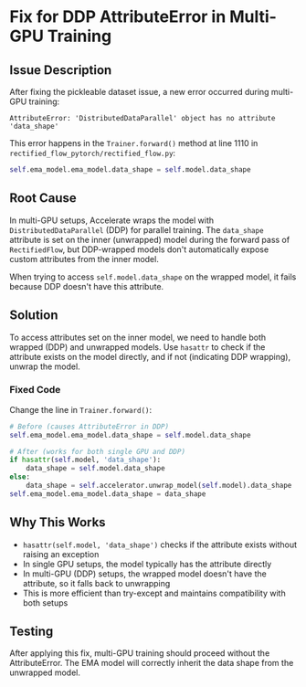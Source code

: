 # Fix for DDP AttributeError in Multi-GPU Training

## Issue Description

After fixing the pickleable dataset issue, a new error occurred during multi-GPU training:

```
AttributeError: 'DistributedDataParallel' object has no attribute 'data_shape'
```

This error happens in the `Trainer.forward()` method at line 1110 in `rectified_flow_pytorch/rectified_flow.py`:

```python
self.ema_model.ema_model.data_shape = self.model.data_shape
```

## Root Cause

In multi-GPU setups, Accelerate wraps the model with `DistributedDataParallel` (DDP) for parallel training. The `data_shape` attribute is set on the inner (unwrapped) model during the forward pass of `RectifiedFlow`, but DDP-wrapped models don't automatically expose custom attributes from the inner model.

When trying to access `self.model.data_shape` on the wrapped model, it fails because DDP doesn't have this attribute.

## Solution

To access attributes set on the inner model, we need to handle both wrapped (DDP) and unwrapped models. Use `hasattr` to check if the attribute exists on the model directly, and if not (indicating DDP wrapping), unwrap the model.

### Fixed Code

Change the line in `Trainer.forward()`:

```python
# Before (causes AttributeError in DDP)
self.ema_model.ema_model.data_shape = self.model.data_shape

# After (works for both single GPU and DDP)
if hasattr(self.model, 'data_shape'):
    data_shape = self.model.data_shape
else:
    data_shape = self.accelerator.unwrap_model(self.model).data_shape
self.ema_model.ema_model.data_shape = data_shape
```

## Why This Works

- `hasattr(self.model, 'data_shape')` checks if the attribute exists without raising an exception
- In single GPU setups, the model typically has the attribute directly
- In multi-GPU (DDP) setups, the wrapped model doesn't have the attribute, so it falls back to unwrapping
- This is more efficient than try-except and maintains compatibility with both setups

## Testing

After applying this fix, multi-GPU training should proceed without the AttributeError. The EMA model will correctly inherit the data shape from the unwrapped model.
